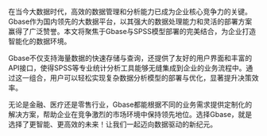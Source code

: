 在当今大数据时代，高效的数据管理和分析能力已成为企业核心竞争力的关键。Gbase作为国内领先的大数据平台，以其强大的数据处理能力和灵活的部署方案赢得了广泛赞誉。本文将聚焦于Gbase与SPSS模型部署的完美结合，为企业打造智能化的数据环境。

Gbase不仅支持海量数据的快速存储与查询，还提供了友好的用户界面和丰富的API接口，使得SPSS等专业统计分析工具能够无缝集成到企业的业务流程中。通过这一组合，用户可以轻松实现复杂数据分析模型的部署与优化，显著提升决策效率。

无论是金融、医疗还是零售行业，Gbase都能根据不同的业务需求提供定制化的解决方案，帮助企业在竞争激烈的市场环境中保持领先地位。选择Gbase，就是选择了更智能、更高效的未来！让我们一起迈向数据驱动的新纪元。